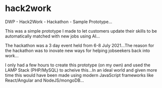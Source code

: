 # hack2work
DWP - Hack2Work - Hackathon - Sample Prototype...

This was a simple prototype I made to let customers update their skills to be automatically matched with new jobs using AI...

The hackathon was a 3 day event held from 6-8 July 2021...The reason for the hackathon was to inovate new ways for helping jobseekers back into work...

I only had a few hours to create this prototype (on my own) and used the LAMP Stack (PHP/MySQL) to acheive this...In an ideal world and given more time this would have been made using modern JavaScript frameworks like React/Angular and NodeJS/mongoDB...
